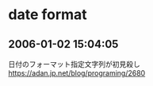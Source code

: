 # date format
## 2006-01-02 15:04:05
日付のフォーマット指定文字列が初見殺し  
https://adan.jp.net/blog/programing/2680
